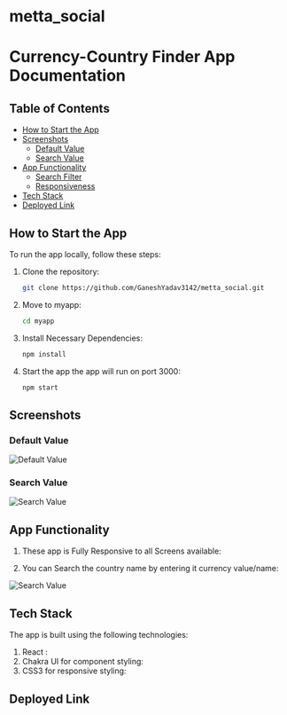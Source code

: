 # metta_social
# Currency-Country Finder App Documentation

## Table of Contents

- [How to Start the App](#how-to-start-the-app)
- [Screenshots](#screenshots)
  - [Default Value](#default-value)
  - [Search Value](#search-value)
- [App Functionality](#app-functionality)
  - [Search Filter](#search-filter)
  - [Responsiveness](#responsiveness)
- [Tech Stack](#tech-stack)
- [Deployed Link](#deployed-link)

## How to Start the App

To run the app locally, follow these steps:

1. Clone the repository:

   ```bash
   git clone https://github.com/GaneshYadav3142/metta_social.git

2. Move to myapp: 
   
   ```bash
   cd myapp

3. Install Necessary Dependencies: 

    ```bash
   npm install

4. Start the app the app will run on port 3000:

    ```bash
    npm start
    
   
## Screenshots

### Default Value

![Default Value](./myapp/src/utils/Deafult_screen.jpg)

### Search Value

![Search Value](./myapp/src/utils/Search_value.jpg)


## App Functionality

1. These app is Fully Responsive to all Screens available:

2. You can Search the country name by entering it currency value/name:

![Search Value](./myapp/src/utils/Search_value.jpg)


## Tech Stack

The app is built using the following technologies:

1. React :
2. Chakra UI for component styling:
3. CSS3 for responsive styling:


## Deployed Link


